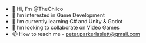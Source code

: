 - 👋 Hi, I’m @TheChilco
- 👀 I’m interested in Game Development
- 🌱 I’m currently learning C# and Unity & Godot
- 💞️ I’m looking to collaborate on Video Games
- 📫 How to reach me - peter.parkerlaslett@gmail.com
